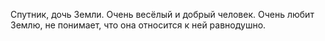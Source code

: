 Спутник, дочь Земли. Очень весёлый и добрый человек. Очень любит Землю, не понимает, что она относится к ней равнодушно.